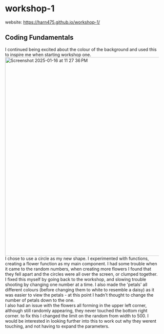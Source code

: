 # workshop-1
website: https://harn475.github.io/workshop-1/
## Coding Fundamentals 
I continued being excited about the colour of the background and used this to inspire me when starting workshop one. <br />
<img width="648" alt="Screenshot 2025-01-16 at 11 27 36 PM" src="https://github.com/user-attachments/assets/2e6eaca4-6c31-4443-b48a-255c469732cb" /> <br />
I chose to use a circle as my new shape.
I experimented with functions, creating a flower function as my main component. 
I had some trouble when it came to the random numbers, when creating more flowers I found that they fell apart and the circles were all over the screen, or clumped together. <br />
I fixed this myself by going back to the workshop, and slowing trouble shooting by changing one number at a time. I also made the 'petals' all different colours (before changing them to white to resemble a daisy) as it was easier to view the petals - at this point I hadn't thought to change the number of petals down to the one. <br />
I also had an issue with the flowers all forming in the upper left corner, although still randomly appearing, they never touched the bottom right corner. to fix this I changed the limit on the random from width to 500. I would be interested in looking further into this to work out why they werent touching, and not having to expand the parameters. 
